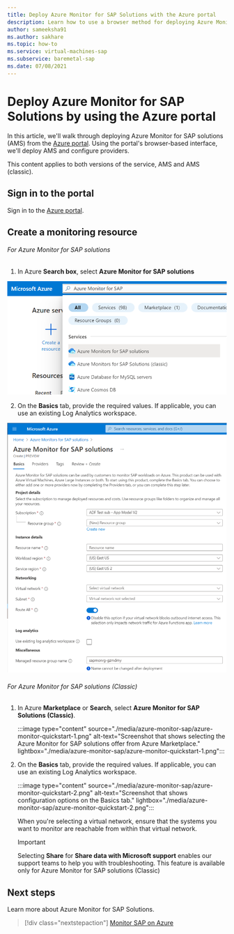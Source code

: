 ```yaml
---
title: Deploy Azure Monitor for SAP Solutions with the Azure portal
description: Learn how to use a browser method for deploying Azure Monitor for SAP Solutions.
author: sameeksha91
ms.author: sakhare
ms.topic: how-to
ms.service: virtual-machines-sap
ms.subservice: baremetal-sap
ms.date: 07/08/2021
---
```


# Deploy Azure Monitor for SAP Solutions by using the Azure portal

In this article, we'll walk through deploying Azure Monitor for SAP solutions (AMS) from the [Azure portal](https://azure.microsoft.com/features/azure-portal). Using the portal's browser-based interface, we'll deploy AMS and configure providers.

This content applies to both versions of the service, AMS and AMS (classic).
## Sign in to the portal

Sign in to the [Azure portal](https://portal.azure.com).

## Create a monitoring resource

###### For Azure Monitor for SAP solutions

1. In Azure **Search box**, select **Azure Monitor for SAP solutions** 

![Azure Monitor for SAP solutions Quick Start](./media/azure-monitor-sap/azure-monitor-quickstart-1-new.png)

2. On the **Basics** tab, provide the required values. If applicable, you can use an existing Log Analytics workspace.
 
![Azure Monitor for SAP solutions Quick Start 2](./media/azure-monitor-sap/azure-monitor-quickstart-2-new.png)

###### For Azure Monitor for SAP solutions (Classic)

1. In Azure **Marketplace** or **Search**, select **Azure Monitor for SAP Solutions (Classic)**.

   :::image type="content" source="./media/azure-monitor-sap/azure-monitor-quickstart-1.png" alt-text="Screenshot that shows selecting the Azure Monitor for SAP solutions offer from Azure Marketplace." lightbox="./media/azure-monitor-sap/azure-monitor-quickstart-1.png":::

2. On the **Basics** tab, provide the required values. If applicable, you can use an existing Log Analytics workspace.

   :::image type="content" source="./media/azure-monitor-sap/azure-monitor-quickstart-2.png" alt-text="Screenshot that shows configuration options on the Basics tab." lightbox="./media/azure-monitor-sap/azure-monitor-quickstart-2.png":::

   When you're selecting a virtual network, ensure that the systems you want to monitor are reachable from within that virtual network. 

   > [!IMPORTANT]
   > Selecting **Share** for **Share data with Microsoft support** enables our support teams to help you with troubleshooting. This feature is available only for Azure Monitor for SAP solutions (Classic)



## Next steps

Learn more about Azure Monitor for SAP Solutions.

> [!div class="nextstepaction"]
> [Monitor SAP on Azure](monitor-sap-on-azure.md)
